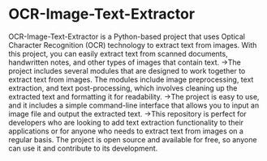 # OCR-Image-Text-Extractor 
OCR-Image-Text-Extractor is a Python-based project that uses Optical Character Recognition (OCR) technology to extract text from images. With this project, you can easily extract text from scanned documents, handwritten notes, and other types of images that contain text.
->The project includes several modules that are designed to work together to extract text from images. The modules include image preprocessing, text extraction, and text post-processing, which involves cleaning up the extracted text and formatting it for readability.
->The project is easy to use, and it includes a simple command-line interface that allows you to input an image file and output the extracted text.
->This repository is perfect for developers who are looking to add text extraction functionality to their applications or for anyone who needs to extract text from images on a regular basis. The project is open source and available for free, so anyone can use it and contribute to its development.
